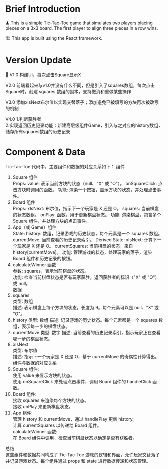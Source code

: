 # Brief Introduction
♟ This is a simple Tic-Tac-Toe game that simulates two players placing pieces on a 3x3 board. The first player to align three pieces in a row wins. 

🏗 This app is built using the React framework.

# Version Update
📂 V1.0 构建UI，每次点击Square显示X

   V2.0 前端看起来与v1.0并没有什么不同，但是引入了squares数组，每次点击Square时，创建 squares 数组的副本，支持撤消和重做某些操作

   V3.0 添加xIsNext布尔值以实现交替落子；添加避免已被填写的方块再次被改写的机制

   V4.0 1.判断获胜者  
        2.实现返回历史记录功能：新建高层级组件Game，引入与之对应的history数组，储存所有squares数组的历史记录

# Component & Data
Tic-Tac-Toe 代码中，主要组件和数据的对应关系如下：
组件
1. Square 组件  
   Props: 
   value: 表示当前方块的状态（null、"X" 或 "O"）。
   onSquareClick: 点击方块时调用的函数。
   功能: 渲染一个按钮，显示方块的状态，并处理点击事件。
2. Board 组件  
   Props:
   xIsNext: 布尔值，指示下一个玩家是 X 还是 O。
   squares: 当前棋盘的状态数组。
   onPlay: 函数，用于更新棋盘状态。
   功能: 渲染棋盘，包含多个 Square 组件，并处理方块的点击事件。
3. App（或 Game）组件  
   State:
   history: 数组，记录游戏的历史状态，每个元素是一个 squares 数组。
   currentMove: 当前查看的历史记录索引。
   Derived State:
   xIsNext: 计算下一个玩家是 X 还是 O。
   currentSquares: 当前棋盘的状态，来自 history[currentMove]。
   功能: 管理游戏的状态，处理玩家的落子，渲染 Board 组件和历史记录的按钮。
4. calculateWinner 函数  
   参数: squares，表示当前棋盘的状态。  
   功能: 检查当前棋盘状态是否有玩家获胜，返回获胜者的标识（"X" 或 "O"）或 null。    
数据  
1. squares  
   类型: 数组  
   描述: 表示棋盘上每个方块的状态，长度为 9。每个元素可以是 null、"X" 或 "O"。  
2. history
   类型: 数组
   描述: 记录游戏的历史状态。每个元素都是一个 squares 数组，表示每一步的棋盘状态。
3. currentMove
   类型: 数字
   描述: 当前查看的历史记录索引，指示玩家正在查看哪一步的棋盘状态。
4. xIsNext  
   类型: 布尔值    
   描述: 指示下一个玩家是 X 还是 O，基于 currentMove 的奇偶性计算得出。  
组件与数据的对应关系  
1. Square 组件:  
   使用 value 来显示方块的状态。  
   使用 onSquareClick 来处理点击事件，调用 Board 组件的 handleClick 函数。  
2. Board 组件:  
   接收 squares 来渲染每个方块的状态。  
   接收 onPlay 来更新棋盘状态。  
3. App 组件:  
   管理 history 和 currentMove，通过 handlePlay 更新 history。  
   计算 currentSquares 以传递给 Board 组件。  
   calculateWinner 函数:  
   在 Board 组件中调用，检查当前棋盘状态以确定是否有获胜者。  
   
总结  
这些组件和数据共同构成了 Tic-Tac-Toe 游戏的逻辑和界面，允许玩家交替落子并记录游戏状态。每个组件通过 props 和 state 进行数据传递和状态管理。